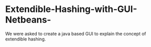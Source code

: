 # Extendible-Hashing-with-GUI-Netbeans-
We were asked to create a java based GUI to explain the concept of extendible hashing. 
